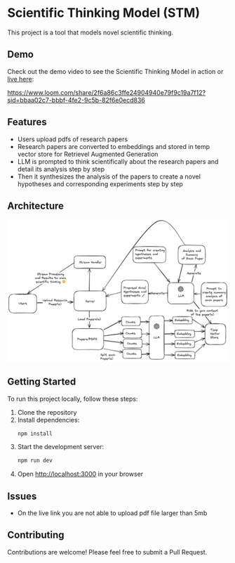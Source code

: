# Scientific Thinking Model (STM)

This project is a tool that models novel scientific thinking.

## Demo

Check out the demo video to see the Scientific Thinking Model in action or [live here](https://scientific-thinking-model.vercel.app/):

https://www.loom.com/share/2f6a86c3ffe24904940e79f9c19a7f12?sid=bbaa02c7-bbbf-4fe2-9c5b-82f6e0ecd836

## Features

- Users upload pdfs of research papers
- Research papers are converted to embeddings and stored in temp vector store for Retrievel Augmented Generation
- LLM is prompted to think scientifically about the research papers and detail its analysis step by step
- Then it synthesizes the analysis of the papers to create a novel hypotheses and corresponding experiments step by step

## Architecture

![STM Architecture](./public/STM_Architecture.png)

## Getting Started

To run this project locally, follow these steps:

1. Clone the repository
2. Install dependencies:
   ```bash
   npm install
   ```
3. Start the development server:
   ```bash
   npm run dev
   ```
4. Open [http://localhost:3000](http://localhost:3000) in your browser

## Issues

- On the live link you are not able to upload pdf file larger than 5mb

## Contributing

Contributions are welcome! Please feel free to submit a Pull Request.
